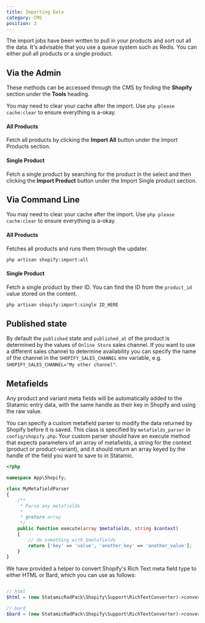 ```yaml
---
title: Importing Data
category: CMS
position: 3
---
```


The import jobs have been written to pull in your products and sort out all the data. It's advisable that you use a queue system such as Redis. You can either pull all products or a single product.

## Via the Admin

These methods can be accessed through the CMS by finding the **Shopify** section under the **Tools** heading.

<alert type="info">

  You may need to clear your cache after the import. Use `php please cache:clear` to ensure everything is a-okay.
  
</alert>

#### All Products

Fetch all products by clicking the **Import All** button under the Import Products section.

#### Single Product

Fetch a single product by searching for the product in the select and then clicking the **Import Product** button under the Import Single product section. 

## Via Command Line

<alert type="info">

  You may need to clear your cache after the import. Use `php please cache:clear` to ensure everything is a-okay.

</alert>

#### All Products

Fetches all products and runs them through the updater.

```bash
php artisan shopify:import:all
```

#### Single Product

Fetch a single product by their ID. You can find the ID from the `product_id` value stored on the content.

```bash
php artisan shopify:import:single ID_HERE
```

## Published state

By default the `published` state and `published_at` of the product is determined by the values of `Online Store` sales channel. If you want to use a different sales channel to determine availability you can specify the name of the channel in the `SHOPIFY_SALES_CHANNEL` env variable, e.g. `SHOPIFY_SALES_CHANNEL="My other channel"`.

## Metafields

Any product and variant meta fields will be automatically added to the Statamic entry data, with the same handle as their key in Shopify and using the raw value.

You can specify a custom metafield parser to modify the data returned by Shopify before it is saved. This class is specified by `metafields_parser` in `config/shopify.php`. Your custom parser should have an execute method that expects parameters of an array of metafields, a string for the context (product or product-variant), and it should return an array keyed by the handle of the field you want to save to in Statamic.

```php
<?php

namespace App\Shopify;

class MyMetafieldParser
{
    /**
     * Parse any metafields
     *
     * @return array
     */
    public function execute(array $metafields, string $context)
    {
        // do something with $metafields
        return ['key' => 'value', 'another_key' => 'another_value'];
    }
}
```

We have provided a helper to convert Shopify's Rich Text meta field type to either HTML or Bard, which you can use as follows:

```php

// html
$html = (new StatamicRadPack\Shopify\Support\RichTextConverter)->convert($metafield['value']);

// bard
$bard = (new StatamicRadPack\Shopify\Support\RichTextConverter)->convert($metafield['value'], true);


```
